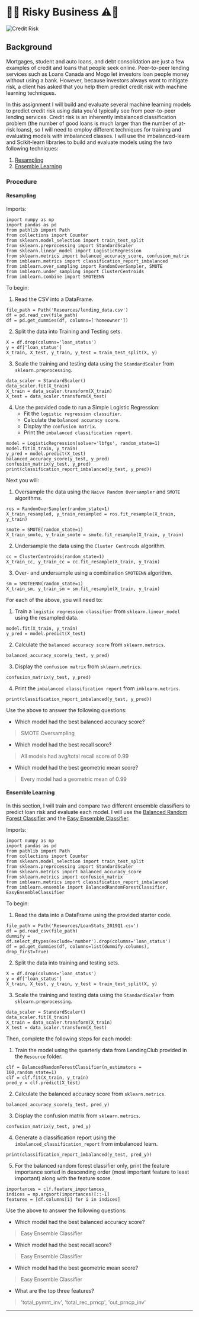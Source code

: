 # 🐍🚨 Risky Business ⚠️🐍
 
![Credit Risk](Images/credit-risk.jpg)

## Background

Mortgages, student and auto loans, and debt consolidation are just a few examples of credit and loans that people seek online. Peer-to-peer lending services such as Loans Canada and Mogo let investors loan people money without using a bank. However, because investors always want to mitigate risk, a client has asked that you help them predict credit risk with machine learning techniques.

In this assignment I will build and evaluate several machine learning models to predict credit risk using data you'd typically see from peer-to-peer lending services. Credit risk is an inherently imbalanced classification problem (the number of good loans is much larger than the number of at-risk loans), so I will need to employ different techniques for training and evaluating models with imbalanced classes. I will use the imbalanced-learn and Scikit-learn libraries to build and evaluate models using the two following techniques:

1. [Resampling](https://github.com/jdfwsp/risky_business/blob/main/Code/credit_risk_resampling.ipynb)
2. [Ensemble Learning](https://github.com/jdfwsp/risky_business/blob/main/Code/credit_risk_ensemble.ipynb)

### Procedure

#### Resampling

Imports:
```
import numpy as np
import pandas as pd
from pathlib import Path
from collections import Counter
from sklearn.model_selection import train_test_split
from sklearn.preprocessing import StandardScaler
from sklearn.linear_model import LogisticRegression
from sklearn.metrics import balanced_accuracy_score, confusion_matrix
from imblearn.metrics import classification_report_imbalanced
from imblearn.over_sampling import RandomOverSampler, SMOTE
from imblearn.under_sampling import ClusterCentroids
from imblearn.combine import SMOTEENN
```
To begin:

1. Read the CSV into a DataFrame.
```
file_path = Path('Resources/lending_data.csv')
df = pd.read_csv(file_path)
df = pd.get_dummies(df, columns=['homeowner'])
```
2. Split the data into Training and Testing sets.
```
X = df.drop(columns='loan_status')
y = df['loan_status']
X_train, X_test, y_train, y_test = train_test_split(X, y)
```
3. Scale the training and testing data using the `StandardScaler` from `sklearn.preprocessing`.
```
data_scaler = StandardScaler()
data_scaler.fit(X_train)
X_train = data_scaler.transform(X_train)
X_test = data_scaler.transform(X_test)
```

4. Use the provided code to run a Simple Logistic Regression:
    * Fit the `logistic regression classifier`.
    * Calculate the `balanced accuracy score`.
    * Display the `confusion matrix`.
    * Print the `imbalanced classification report`.
```
model = LogisticRegression(solver='lbfgs', random_state=1)
model.fit(X_train, y_train)
y_pred = model.predict(X_test)
balanced_accuracy_score(y_test, y_pred)
confusion_matrix(y_test, y_pred)
print(classification_report_imbalanced(y_test, y_pred))
```

Next you will:

1. Oversample the data using the `Naive Random Oversampler` and `SMOTE` algorithms.
```
ros = RandomOverSampler(random_state=1)
X_train_resampled, y_train_resampled = ros.fit_resample(X_train, y_train)

smote = SMOTE(random_state=1)
X_train_smote, y_train_smote = smote.fit_resample(X_train, y_train)
```
2. Undersample the data using the `Cluster Centroids` algorithm.
```
cc = ClusterCentroids(random_state=1)
X_train_cc, y_train_cc = cc.fit_resample(X_train, y_train)
```
3. Over- and undersample using a combination `SMOTEENN` algorithm.
```
sm = SMOTEENN(random_state=1)
X_train_sm, y_train_sm = sm.fit_resample(X_train, y_train)
```

For each of the above, you will need to:

1. Train a `logistic regression classifier` from `sklearn.linear_model` using the resampled data.
```
model.fit(X_train, y_train)
y_pred = model.predict(X_test)
```
2. Calculate the `balanced accuracy score` from `sklearn.metrics`.
```
balanced_accuracy_score(y_test, y_pred)
```
3. Display the `confusion matrix` from `sklearn.metrics`.
```
confusion_matrix(y_test, y_pred)
```
4. Print the `imbalanced classification report` from `imblearn.metrics`.
```
print(classification_report_imbalanced(y_test, y_pred))
```

Use the above to answer the following questions:

* Which model had the best balanced accuracy score?
> SMOTE Oversampling
* Which model had the best recall score?
> All models had avg/total recall score of 0.99
* Which model had the best geometric mean score?
> Every model had a geometric mean of 0.99
#### Ensemble Learning

In this section, I will train and compare two different ensemble classifiers to predict loan risk and evaluate each model. I will use the [Balanced Random Forest Classifier](https://imbalanced-learn.readthedocs.io/en/stable/generated/imblearn.ensemble.BalancedRandomForestClassifier.html#imblearn-ensemble-balancedrandomforestclassifier) and the [Easy Ensemble Classifier](https://imbalanced-learn.readthedocs.io/en/stable/generated/imblearn.ensemble.EasyEnsembleClassifier.html#imblearn-ensemble-easyensembleclassifier).

Imports:
```
import numpy as np
import pandas as pd
from pathlib import Path
from collections import Counter
from sklearn.model_selection import train_test_split
from sklearn.preprocessing import StandardScaler
from sklearn.metrics import balanced_accuracy_score
from sklearn.metrics import confusion_matrix
from imblearn.metrics import classification_report_imbalanced
from imblearn.ensemble import BalancedRandomForestClassifier, EasyEnsembleClassifier
```
To begin:

1. Read the data into a DataFrame using the provided starter code.
```
file_path = Path('Resources/LoanStats_2019Q1.csv')
df = pd.read_csv(file_path)
dummify = df.select_dtypes(exclude='number').drop(columns='loan_status')
df = pd.get_dummies(df, columns=list(dummify.columns), drop_first=True)
```
2. Split the data into training and testing sets.
```
X = df.drop(columns='loan_status')
y = df['loan_status']
X_train, X_test, y_train, y_test = train_test_split(X, y)
```
3. Scale the training and testing data using the `StandardScaler` from `sklearn.preprocessing`.
```
data_scaler = StandardScaler()
data_scaler.fit(X_train)
X_train = data_scaler.transform(X_train)
X_test = data_scaler.transform(X_test)
```
Then, complete the following steps for each model:

1. Train the model using the quarterly data from LendingClub provided in the `Resource` folder.
```
clf = BalancedRandomForestClassifier(n_estimators = 100,random_state=1)
clf = clf.fit(X_train, y_train)
pred_y = clf.predict(X_test)
```
2. Calculate the balanced accuracy score from `sklearn.metrics`.
```
balanced_accuracy_score(y_test, pred_y)
```
3. Display the confusion matrix from `sklearn.metrics`.
```
confusion_matrix(y_test, pred_y)
```
4. Generate a classification report using the `imbalanced_classification_report` from imbalanced learn.
```
print(classification_report_imbalanced(y_test, pred_y))
```
5. For the balanced random forest classifier only, print the feature importance sorted in descending order (most important feature to least important) along with the feature score.
```
importances = clf.feature_importances_
indices = np.argsort(importances)[::-1]
features = [df.columns[i] for i in indices]
```
Use the above to answer the following questions:

* Which model had the best balanced accuracy score?
> Easy Ensemble Classifier
* Which model had the best recall score?
> Easy Ensemble Classifier
* Which model had the best geometric mean score?
> Easy Ensemble Classifier
* What are the top three features?
> 'total_pymnt_inv', 'total_rec_prncp', 'out_prncp_inv'
- - -


